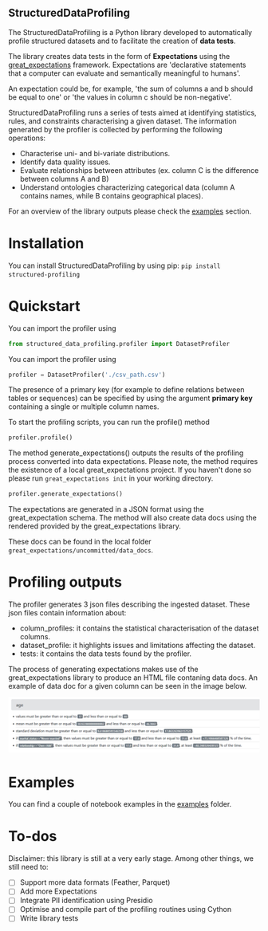 
## StructuredDataProfiling

The StructuredDataProfiling is a Python library developed to automatically profile structured datasets and to facilitate the creation of **data tests**.

The library creates data tests in the form of **Expectations** using the [great_expectations](https://www.greatexpectations.io) framework. Expectations are 'declarative statements that a computer can evaluate and semantically meaningful to humans'.

An expectation could be, for example, 'the sum of columns a and b should be equal to one' or 'the values in column c should be non-negative'.

StructuredDataProfiling runs a series of tests aimed at identifying statistics, rules, and constraints characterising a given dataset. The information generated by the profiler is collected by performing the following operations:

- Characterise uni- and bi-variate distributions.
- Identify data quality issues.
- Evaluate relationships between attributes (ex. column C is the difference between columns A and B)
- Understand ontologies characterizing categorical data (column A contains names, while B contains geographical places).

For an overview of the library outputs please check the [examples](./examples) section.

# Installation
You can install StructuredDataProfiling by using pip:
`pip install structured-profiling
`
# Quickstart
You can import the profiler using

```python
from structured_data_profiling.profiler import DatasetProfiler
```
You can import the profiler using
```python
profiler = DatasetProfiler('./csv_path.csv')
```
The presence of a primary key (for example to define relations between tables or sequences) can be specified by using the argument **primary key** containing a single or multiple column names.

To start the profiling scripts, you can run the profile() method
```python
profiler.profile()
```
The method generate_expectations() outputs the results of the profiling process converted into data expectations. Please note, the method requires the existence of a local great_expectations project.
If you haven't done so please run ```great_expectations init``` in your working directory.
```python
profiler.generate_expectations()
```
The expectations are generated in a JSON format using the great_expectation schema. The method will also create data docs using the rendered provided by the great_expectations library.

These docs can be found in the local folder ```great_expectations/uncommitted/data_docs```.

# Profiling outputs
The profiler generates 3 json files describing the ingested dataset. These json files contain information about:
- column_profiles: it contains the statistical characterisation of the dataset columns.
- dataset_profile: it highlights issues and limitations affecting the dataset.
- tests: it contains the data tests found by the profiler.

The process of generating expectations makes use of the great_expectations library to produce an HTML file contaning data docs. An example of data doc for a given column can be seen in the image below.

<img alt="data docs example 1" src="https://raw.githubusercontent.com/Clearbox-AI/StructuredDataProfiling/main/examples/num_columns.PNG"/>


# Examples
You can find a couple of notebook examples in the [examples](./examples) folder.
# To-dos
Disclaimer: this library is still at a very early stage. Among other things, we still need to:

- [ ] Support more data formats (Feather, Parquet)
- [ ] Add more Expectations
- [ ] Integrate PII identification using Presidio
- [ ] Optimise and compile part of the profiling routines using Cython
- [ ] Write library tests
